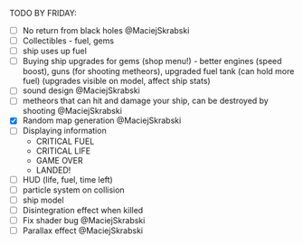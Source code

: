 TODO BY FRIDAY:

- [ ] No return from black holes @MaciejSkrabski
- [ ] Collectibles - fuel, gems
- [ ] ship uses up fuel
- [ ] Buying ship upgrades for gems (shop menu!) - better engines (speed boost), guns (for shooting metheors), upgraded fuel tank (can hold more fuel) (upgrades visible on model, affect ship stats)
- [ ] sound design @MaciejSkrabski
- [ ] metheors that can hit and damage your ship, can be destroyed by shooting @MaciejSkrabski
- [x] Random map generation @MaciejSkrabski
- [ ] Displaying information 
  - CRITICAL FUEL
  - CRITICAL LIFE
  - GAME OVER
  - LANDED!
- [ ] HUD (life, fuel, time left)
- [ ] particle system on collision
- [ ] ship model
- [ ] Disintegration effect when killed
- [ ] Fix shader bug @MaciejSkrabski
- [ ] Parallax effect @MaciejSkrabski
